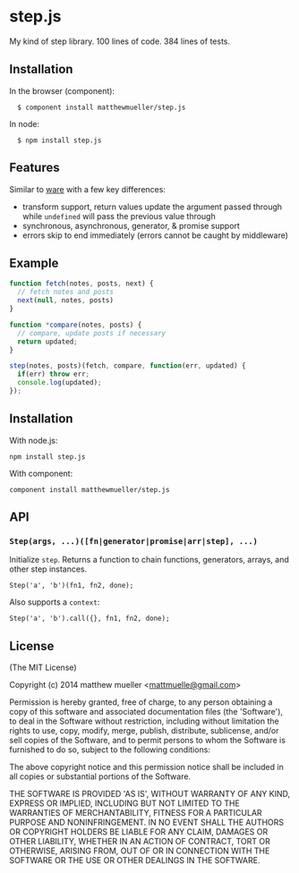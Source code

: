
# step.js

  My kind of step library. 100 lines of code. 384 lines of tests.

## Installation

  In the browser (component):

      $ component install matthewmueller/step.js

  In node:

      $ npm install step.js

## Features

  Similar to [ware](https://github.com/segmentio/ware) with a few key differences:

  * transform support, return values update the argument passed through
    while `undefined` will pass the previous value through
  * synchronous, asynchronous, generator, & promise support
  * errors skip to end immediately (errors cannot be caught by middleware)

## Example

```js
function fetch(notes, posts, next) {
  // fetch notes and posts
  next(null, notes, posts)
}

function *compare(notes, posts) {
  // compare, update posts if necessary
  return updated;
}

step(notes, posts)(fetch, compare, function(err, updated) {
  if(err) throw err;
  console.log(updated);
});
```

## Installation

With node.js:

    npm install step.js

With component:

    component install matthewmueller/step.js

## API

### `Step(args, ...)([fn|generator|promise|arr|step], ...)`

  Initialize `step`. Returns a function to chain functions, generators, arrays, and other step instances.

```
Step('a', 'b')(fn1, fn2, done);
```

Also supports a `context`:

```
Step('a', 'b').call({}, fn1, fn2, done);
```

## License

(The MIT License)

Copyright (c) 2014 matthew mueller &lt;mattmuelle@gmail.com&gt;

Permission is hereby granted, free of charge, to any person obtaining
a copy of this software and associated documentation files (the
'Software'), to deal in the Software without restriction, including
without limitation the rights to use, copy, modify, merge, publish,
distribute, sublicense, and/or sell copies of the Software, and to
permit persons to whom the Software is furnished to do so, subject to
the following conditions:

The above copyright notice and this permission notice shall be
included in all copies or substantial portions of the Software.

THE SOFTWARE IS PROVIDED 'AS IS', WITHOUT WARRANTY OF ANY KIND,
EXPRESS OR IMPLIED, INCLUDING BUT NOT LIMITED TO THE WARRANTIES OF
MERCHANTABILITY, FITNESS FOR A PARTICULAR PURPOSE AND NONINFRINGEMENT.
IN NO EVENT SHALL THE AUTHORS OR COPYRIGHT HOLDERS BE LIABLE FOR ANY
CLAIM, DAMAGES OR OTHER LIABILITY, WHETHER IN AN ACTION OF CONTRACT,
TORT OR OTHERWISE, ARISING FROM, OUT OF OR IN CONNECTION WITH THE
SOFTWARE OR THE USE OR OTHER DEALINGS IN THE SOFTWARE.
